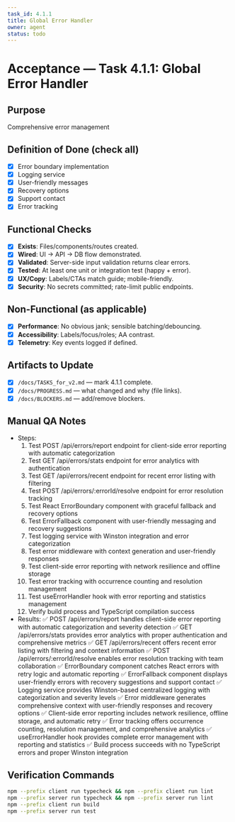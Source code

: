 ```yaml
---
task_id: 4.1.1
title: Global Error Handler
owner: agent
status: todo
---
```


# Acceptance — Task 4.1.1: Global Error Handler

## Purpose
Comprehensive error management

## Definition of Done (check all)
- [x] Error boundary implementation
- [x] Logging service
- [x] User-friendly messages
- [x] Recovery options
- [x] Support contact
- [x] Error tracking

## Functional Checks
- [x] **Exists**: Files/components/routes created.
- [x] **Wired**: UI → API → DB flow demonstrated.
- [x] **Validated**: Server-side input validation returns clear errors.
- [x] **Tested**: At least one unit or integration test (happy + error).
- [x] **UX/Copy**: Labels/CTAs match guide; mobile-friendly.
- [x] **Security**: No secrets committed; rate-limit public endpoints.

## Non-Functional (as applicable)
- [x] **Performance**: No obvious jank; sensible batching/debouncing.
- [x] **Accessibility**: Labels/focus/roles; AA contrast.
- [x] **Telemetry**: Key events logged if defined.

## Artifacts to Update
- [x] `/docs/TASKS_for_v2.md` — mark 4.1.1 complete.
- [x] `/docs/PROGRESS.md` — what changed and why (file links).
- [x] `/docs/BLOCKERS.md` — add/remove blockers.

## Manual QA Notes
- Steps:
  1. Test POST /api/errors/report endpoint for client-side error reporting with automatic categorization
  2. Test GET /api/errors/stats endpoint for error analytics with authentication
  3. Test GET /api/errors/recent endpoint for recent error listing with filtering
  4. Test POST /api/errors/:errorId/resolve endpoint for error resolution tracking
  5. Test React ErrorBoundary component with graceful fallback and recovery options
  6. Test ErrorFallback component with user-friendly messaging and recovery suggestions
  7. Test logging service with Winston integration and error categorization
  8. Test error middleware with context generation and user-friendly responses
  9. Test client-side error reporting with network resilience and offline storage
  10. Test error tracking with occurrence counting and resolution management
  11. Test useErrorHandler hook with error reporting and statistics management
  12. Verify build process and TypeScript compilation success
- Results:
  ✅ POST /api/errors/report handles client-side error reporting with automatic categorization and severity detection
  ✅ GET /api/errors/stats provides error analytics with proper authentication and comprehensive metrics
  ✅ GET /api/errors/recent offers recent error listing with filtering and context information
  ✅ POST /api/errors/:errorId/resolve enables error resolution tracking with team collaboration
  ✅ ErrorBoundary component catches React errors with retry logic and automatic reporting
  ✅ ErrorFallback component displays user-friendly errors with recovery suggestions and support contact
  ✅ Logging service provides Winston-based centralized logging with categorization and severity levels
  ✅ Error middleware generates comprehensive context with user-friendly responses and recovery options
  ✅ Client-side error reporting includes network resilience, offline storage, and automatic retry
  ✅ Error tracking offers occurrence counting, resolution management, and comprehensive analytics
  ✅ useErrorHandler hook provides complete error management with reporting and statistics
  ✅ Build process succeeds with no TypeScript errors and proper Winston integration

## Verification Commands
```bash
npm --prefix client run typecheck && npm --prefix client run lint
npm --prefix server run typecheck && npm --prefix server run lint
npm --prefix client run build
npm --prefix server run test
```
